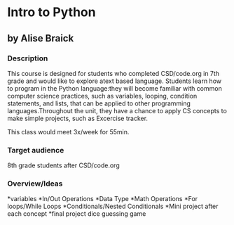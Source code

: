 # Intro to Python

## by Alise Braick

### Description
This course is designed for students who completed CSD/code.org in 7th grade and would like to explore atext based language. Students learn how to program in the Python language:they will become familiar with common computer science practices, such as variables, looping, condition statements, and lists, that can be applied to other programming languages.Throughout the unit, they have a chance to apply CS concepts to make simple projects, such as Excercise tracker.

This class would meet 3x/week for 55min. 

### Target audience
8th grade students after CSD/code.org

### Overview/Ideas
*variables
*In/Out Operations
*Data Type
*Math Operations
*For loops/While Loops
*Conditionals/Nested Conditionals
*Mini project after each concept
*final project dice guessing game
